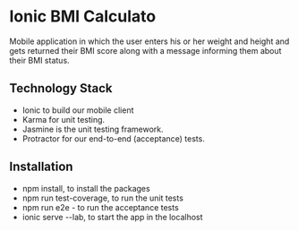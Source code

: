 
# Ionic BMI Calculato
Mobile application in which the user enters his or her weight and height and gets returned their BMI score along with a message informing them about their BMI status.

## Technology Stack
- Ionic to build our mobile client
- Karma for unit testing.
- Jasmine is the unit testing framework.
- Protractor for our end-to-end (acceptance) tests.

## Installation
- npm install, to install the packages
- npm run test-coverage, to run the unit tests
- npm run e2e - to run the acceptance tests
- ionic serve --lab, to start the app in the localhost